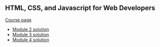 ## HTML, CSS, and Javascript for Web Developers
[Course page](https://www.coursera.org/learn/html-css-javascript-for-web-developers)

- [Module 2 solution](html-css-javascript-for-web-developers/module2-solution)
- [Module 3 solution](html-css-javascript-for-web-developers/module3-solution)
- [Module 4 solution](html-css-javascript-for-web-developers/module4-solution)